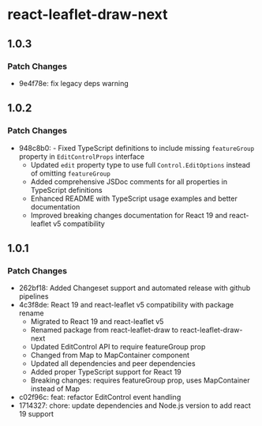 # react-leaflet-draw-next

## 1.0.3

### Patch Changes

- 9e4f78e: fix legacy deps warning

## 1.0.2

### Patch Changes

- 948c8b0: - Fixed TypeScript definitions to include missing `featureGroup` property in `EditControlProps` interface
  - Updated `edit` property type to use full `Control.EditOptions` instead of omitting `featureGroup`
  - Added comprehensive JSDoc comments for all properties in TypeScript definitions
  - Enhanced README with TypeScript usage examples and better documentation
  - Improved breaking changes documentation for React 19 and react-leaflet v5 compatibility

## 1.0.1

### Patch Changes

- 262bf18: Added Changeset support and automated release with github pipelines
- 4c3f8de: React 19 and react-leaflet v5 compatibility with package rename
  - Migrated to React 19 and react-leaflet v5
  - Renamed package from react-leaflet-draw to react-leaflet-draw-next
  - Updated EditControl API to require featureGroup prop
  - Changed from Map to MapContainer component
  - Updated all dependencies and peer dependencies
  - Added proper TypeScript support for React 19
  - Breaking changes: requires featureGroup prop, uses MapContainer instead of Map
- c02f96c: feat: refactor EditControl event handling
- 1714327: chore: update dependencies and Node.js version to add react 19 support
